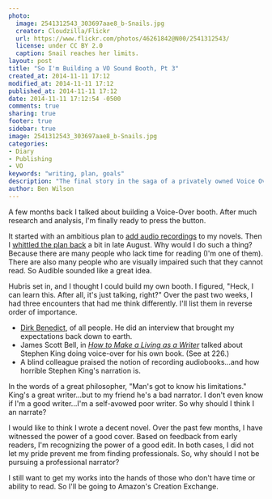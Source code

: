 ```yaml
---
photo:
  image: 2541312543_303697aae8_b-Snails.jpg
  creator: Cloudzilla/Flickr
  url: https://www.flickr.com/photos/46261842@N00/2541312543/
  license: under CC BY 2.0
  caption: Snail reaches her limits.
layout: post
title: "So I'm Building a VO Sound Booth, Pt 3"
created_at: 2014-11-11 17:12
modified_at: 2014-11-11 17:12
published_at: 2014-11-11 17:12
date: 2014-11-11 17:12:54 -0500
comments: true
sharing: true
footer: true
sidebar: true
image: 2541312543_303697aae8_b-Snails.jpg
categories:
- Diary
- Publishing
- VO
keywords: "writing, plan, goals"
description: "The final story in the saga of a privately owned Voice Over Booth. After much research and analysis, I'm finally ready to press the button."
author: Ben Wilson
---
```

<!--Lead Paragraph-->

A few months back I talked about building a Voice-Over booth. After much research and analysis, I'm finally ready to press the button.

<!-- more -->

It started with an ambitious plan to [add audio recordings](/articles/so-im-building-a-vo-sound-booth/) to my novels. Then I [whittled the plan back](/articles/so-im-building-a-vo-sound-booth-2/) a bit in late August. Why would I do such a thing? Because there are many people who lack time for reading (I'm one of them). There are also many people who are visually impaired such that they cannot read. So Audible sounded like a great idea.

Hubris set in, and I thought I could build my own booth. I figured, "Heck, I can learn this. After all, it's just talking, right?" Over the past two weeks, I had three encounters that had me think differently. I'll list them in reverse order of importance.

* [Dirk Benedict](http://www.king5.com/story/entertainment/television/programs/evening-magazine/2014/11/07/dirk-benedict-starbuck-seattle-battlestar-galactica/18668133/), of all people. He did an interview that brought my expectations back down to earth.
* James Scott Bell, in *[How to Make a Living as a Writer](http://www.amazon.com/dp/B00P1JGD8I)* talked about Stephen King doing voice-over for his own book. (See at 226.)
* A blind colleague praised the notion of recording audiobooks...and how horrible Stephen King's narration is.

In the words of a great philosopher, "Man's got to know his limitations." King's a great writer...but to my friend he's a bad narrator. I don't even know if I'm a good writer...I'm a self-avowed poor writer. So why should I think I an narrate?

I would like to think I wrote a decent novel. Over the past few months, I have witnessed the power of a good cover. Based on feedback from early readers, I'm recognizing the power of a good edit. In both cases, I did not let my pride prevent me from finding professionals. So, why should I not be pursuing a professional narrator?

I still want to get my works into the hands of those who don't have time or ability to read. So I'll be going to Amazon's Creation Exchange.
